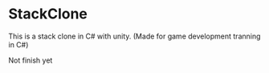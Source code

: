 # StackClone
This is a stack clone in C# with unity. (Made for game development tranning in C#)

Not finish yet
